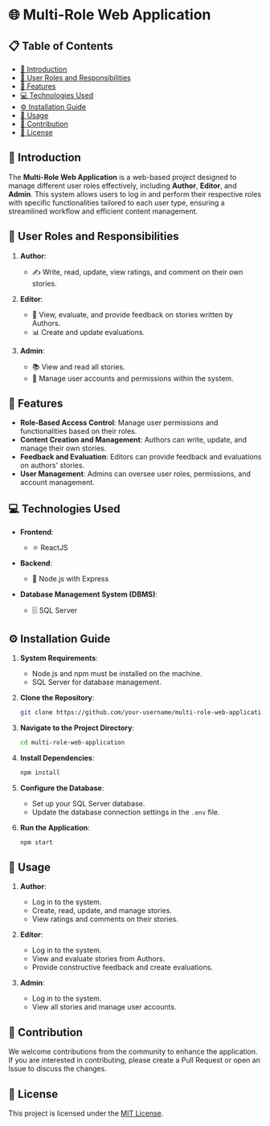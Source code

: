 
# 🌐 Multi-Role Web Application

## 📋 Table of Contents
- [📖 Introduction](#-introduction)
- [👥 User Roles and Responsibilities](#-user-roles-and-responsibilities)
- [🔧 Features](#-features)
- [💻 Technologies Used](#-technologies-used)
- [⚙️ Installation Guide](#%EF%B8%8F-installation-guide)
- [🚀 Usage](#-usage)
- [🤝 Contribution](#-contribution)
- [📝 License](#-license)

## 📖 Introduction

The **Multi-Role Web Application** is a web-based project designed to manage different user roles effectively, including **Author**, **Editor**, and **Admin**. This system allows users to log in and perform their respective roles with specific functionalities tailored to each user type, ensuring a streamlined workflow and efficient content management.

## 👥 User Roles and Responsibilities

1. **Author**:
   - ✍️ Write, read, update, view ratings, and comment on their own stories.
   
2. **Editor**:
   - 📝 View, evaluate, and provide feedback on stories written by Authors.
   - 📊 Create and update evaluations.

3. **Admin**:
   - 📚 View and read all stories.
   - 👥 Manage user accounts and permissions within the system.

## 🔧 Features

- **Role-Based Access Control**: Manage user permissions and functionalities based on their roles.
- **Content Creation and Management**: Authors can write, update, and manage their own stories.
- **Feedback and Evaluation**: Editors can provide feedback and evaluations on authors' stories.
- **User Management**: Admins can oversee user roles, permissions, and account management.

## 💻 Technologies Used

- **Frontend**:
  - ⚛️ ReactJS

- **Backend**:
  - 🚀 Node.js with Express

- **Database Management System (DBMS)**:
  - 🗄️ SQL Server

## ⚙️ Installation Guide

1. **System Requirements**:
   - Node.js and npm must be installed on the machine.
   - SQL Server for database management.

2. **Clone the Repository**:
   ```bash
   git clone https://github.com/your-username/multi-role-web-application.git
   ```

3. **Navigate to the Project Directory**:
   ```bash
   cd multi-role-web-application
   ```

4. **Install Dependencies**:
   ```bash
   npm install
   ```

5. **Configure the Database**:
   - Set up your SQL Server database.
   - Update the database connection settings in the `.env` file.

6. **Run the Application**:
   ```bash
   npm start
   ```

## 🚀 Usage

1. **Author**:
   - Log in to the system.
   - Create, read, update, and manage stories.
   - View ratings and comments on their stories.

2. **Editor**:
   - Log in to the system.
   - View and evaluate stories from Authors.
   - Provide constructive feedback and create evaluations.

3. **Admin**:
   - Log in to the system.
   - View all stories and manage user accounts.

## 🤝 Contribution

We welcome contributions from the community to enhance the application. If you are interested in contributing, please create a Pull Request or open an Issue to discuss the changes.

## 📝 License

This project is licensed under the [MIT License](LICENSE).
